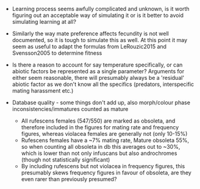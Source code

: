 * Learning process seems awfully complicated and unknown, is it worth figuring out an acceptable way of simulating it or is it better to avoid simulating learning at all?
* Similarly the way mate preference affects fecundity is not well documented, so it is tough to simulate this as well. At this point it may seem as useful to adapt the formulas from LeRouzic2015  and Svensson2005 to determine fitness
* Is there a reason to account for say temperature specifically, or can abiotic factors be represented as a single parameter? Arguments for either seem reasonable, there will presumably always be a 'residual' abiotic factor as we don't know all the specifics (predators, interspecific mating harassment etc.)

* Database quality - some things don't add up, also morph/colour phase inconsistencies/immatures counted as mature
  * All rufescens females (547/550) are marked as obsoleta, and therefore included in the figures for mating rate and frequency figures, whereas violacea females are generally not (only 10-15%)
  * Rufescens females have a ~7% mating rate, Mature obsoleta 55%, so when counting all obsoleta in db this averages out to ~30%, which is lower than not only infuscans but also androchromes (though not statistically significant)
  * By including rufescens but not violacea in frequency figures, this presumably skews frequency figures in favour of obsoleta, are they even rarer than previously presumed?
